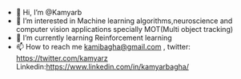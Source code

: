- 👋 Hi, I’m @Kamyarb
- 👀 I’m interested in Machine learning algorithms,neuroscience and computer vision applications specially MOT(Multi object tracking)
- 🌱 I’m currently learning Reinforcement learning 
- 📫 How to reach me kamibagha@gmail.com , twitter: https://twitter.com/kamyarz
  Linkedin:https://www.linkedin.com/in/kamyarbagha/

<!---
Kamyarb/Kamyarb is a ✨ special ✨ repository because its `README.md` (this file) appears on your GitHub profile.
You can click the Preview link to take a look at your changes.
--->
